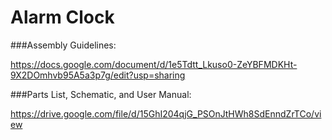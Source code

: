 # Alarm Clock
###Assembly Guidelines:

https://docs.google.com/document/d/1e5Tdtt_Lkuso0-ZeYBFMDKHt-9X2DOmhvb95A5a3p7g/edit?usp=sharing

###Parts List, Schematic, and User Manual:

https://drive.google.com/file/d/15GhI204qjG_PSOnJtHWh8SdEnndZrTCo/view
